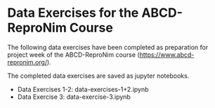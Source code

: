 # Data Exercises for the ABCD-ReproNim Course

The following data exercises have been completed as preparation for project week of the ABCD-ReproNim course (https://www.abcd-repronim.org/).

The completed data exercises are saved as jupyter notebooks.

* Data Exercises 1-2: data-exercises-1+2.ipynb
* Data Exercise 3: data-exercise-3.ipynb
